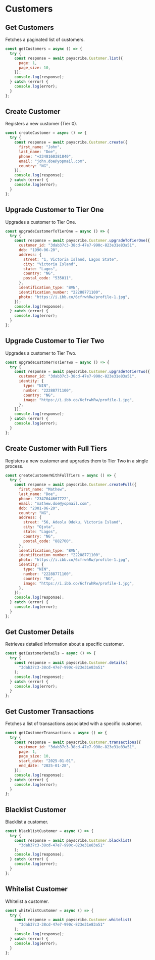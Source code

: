 # Customers

## Get Customers

Fetches a paginated list of customers.

```javascript
const getCustomers = async () => {
  try {
    const response = await payscribe.Customer.list({
      page: 1,
      page_size: 10,
    });
    console.log(response);
  } catch (error) {
    console.log(error);
  }
};
```

## Create Customer

Registers a new customer (Tier 0).

```javascript
const createCustomer = async () => {
  try {
    const response = await payscribe.Customer.create({
      first_name: "John",
      last_name: "Doe",
      phone: "+2348160381840",
      email: "john.doe@yopmail.com",
      country: "NG",
    });
    console.log(response);
  } catch (error) {
    console.log(error);
  }
};
```

## Upgrade Customer to Tier One

Upgrades a customer to Tier One.

```javascript
const upgradeCustomerToTierOne = async () => {
  try {
    const response = await payscribe.Customer.upgradeToTierOne({
      customer_id: "3dab37c3-38cd-47e7-990c-823e31e83a51",
      dob: "1990-06-20",
      address: {
        street: "1, Victoria Island, Lagos State",
        city: "Victoria Island",
        state: "Lagos",
        country: "NG",
        postal_code: "535011",
      },
      identification_type: "BVN",
      identification_number: "22288771100",
      photo: "https://i.ibb.co/6cfrwhRw/profile-1.jpg",
    });
    console.log(response);
  } catch (error) {
    console.log(error);
  }
};
```

## Upgrade Customer to Tier Two

Upgrades a customer to Tier Two.

```javascript
const upgradeCustomerToTierTwo = async () => {
  try {
    const response = await payscribe.Customer.upgradeToTierTwo({
      customer_id: "3dab37c3-38cd-47e7-990c-823e31e83a51",
      identity: {
        type: "NIN",
        number: "22288771100",
        country: "NG",
        image: "https://i.ibb.co/6cfrwhRw/profile-1.jpg",
      },
    });
    console.log(response);
  } catch (error) {
    console.log(error);
  }
};
```

## Create Customer with Full Tiers

Registers a new customer and upgrades them to Tier Two in a single process.

```javascript
const createCustomerWithFullTiers = async () => {
  try {
    const response = await payscribe.Customer.createFull({
      first_name: "Mathew",
      last_name: "Doe",
      phone: "2347044667722",
      email: "mathew.doe@yopmail.com",
      dob: "2001-06-20",
      country: "NG",
      address: {
        street: "56, Adeola Odeku, Victoria Island",
        city: "Ojota",
        state: "Lagos",
        country: "NG",
        postal_code: "882700",
      },
      identification_type: "BVN",
      identification_number: "22288771100",
      photo: "https://i.ibb.co/6cfrwhRw/profile-1.jpg",
      identity: {
        type: "NIN",
        number: "22288771100",
        country: "NG",
        image: "https://i.ibb.co/6cfrwhRw/profile-1.jpg",
      },
    });
    console.log(response);
  } catch (error) {
    console.log(error);
  }
};
```

## Get Customer Details

Retrieves detailed information about a specific customer.

```javascript
const getCustomerDetails = async () => {
  try {
    const response = await payscribe.Customer.details(
      "3dab37c3-38cd-47e7-990c-823e31e83a51"
    );
    console.log(response);
  } catch (error) {
    console.log(error);
  }
};
```

## Get Customer Transactions

Fetches a list of transactions associated with a specific customer.

```javascript
const getCustomerTransactions = async () => {
  try {
    const response = await payscribe.Customer.transactions({
      customer_id: "3dab37c3-38cd-47e7-990c-823e31e83a51",
      page: 1,
      page_size: 10,
      start_date: "2025-01-01",
      end_date: "2025-01-28",
    });
    console.log(response);
  } catch (error) {
    console.log(error);
  }
};
```

## Blacklist Customer

Blacklist a customer.

```javascript
const blacklistCustomer = async () => {
  try {
    const response = await payscribe.Customer.blacklist(
      "3dab37c3-38cd-47e7-990c-823e31e83a51"
    );
    console.log(response);
  } catch (error) {
    console.log(error);
  }
};
```

## Whitelist Customer

Whitelist a customer.

```javascript
const whitelistCustomer = async () => {
  try {
    const response = await payscribe.Customer.whitelist(
      "3dab37c3-38cd-47e7-990c-823e31e83a51"
    );
    console.log(response);
  } catch (error) {
    console.log(error);
  }
};
```
